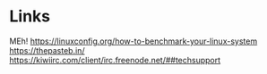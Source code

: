 # Links
MEh!
https://linuxconfig.org/how-to-benchmark-your-linux-system
https://thepasteb.in/
https://kiwiirc.com/client/irc.freenode.net/##techsupport
